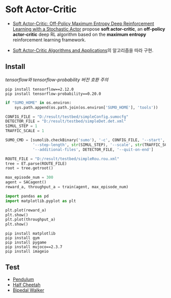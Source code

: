 # Soft Actor-Critic

- [Soft Actor-Critic: Off-Policy Maximum Entropy Deep Reinforcement Learning with a Stochastic Actor](https://arxiv.org/abs/1801.01290) propose **soft actor-critic**, an **off-policy** **actor-critic** deep RL algorithm based on the **maximum entropy** reinforcement learning framework. 

- [Soft Actor-Critic Algorithms and Applications](https://arxiv.org/abs/1812.05905)의 알고리즘을 따라 구현.



## Install

*tensorflow와 tensorflow-probability 버전 호환 주의*
```
pip install tensorflow==2.12.0
pip install tensorflow-probability==0.20.0
```

```python
if "SUMO_HOME" in os.environ:
    sys.path.append(os.path.join(os.environ['SUMO_HOME'], 'tools'))

CONFIG_FILE = "D:/result/testbed/simpleConfig.sumocfg"
DETECTOR_FILE = "D:/result/testbed/simpleDet.det.xml"
SIMUL_STEP = 1
TRAFFIC_SCALE = 1

SUMO_CMD = [sumolib.checkBinary('sumo'), '-c', CONFIG_FILE, '--start',
            '--step-length', str(SIMUL_STEP), '--scale', str(TRAFFIC_SCALE), 
            '--additional-files', DETECTOR_FILE, '--quit-on-end']

ROUTE_FILE = "D:/result/testbed/simpleRou.rou.xml"
tree = ET.parse(ROUTE_FILE)
root = tree.getroot()

max_episode_num = 300
agent = SACagent()
reward_a, throughput_a = train(agent, max_episode_num)
```

```Python
import pandas as pd
import matplotlib.pyplot as plt

plt.plot(reward_a)
plt.show()
plt.plot(throughput_a)
plt.show()
```




```
pip install matplotlib
pip install gym
pip install pygame
pip install mujoco==2.3.7
pip install imageio
```


## Test
- [Pendulum](https://www.gymlibrary.dev/environments/classic_control/pendulum/)
- [Half Cheetah](https://www.gymlibrary.dev/environments/mujoco/half_cheetah/)
- [Bipedal Walker](https://www.gymlibrary.dev/environments/box2d/bipedal_walker/)
